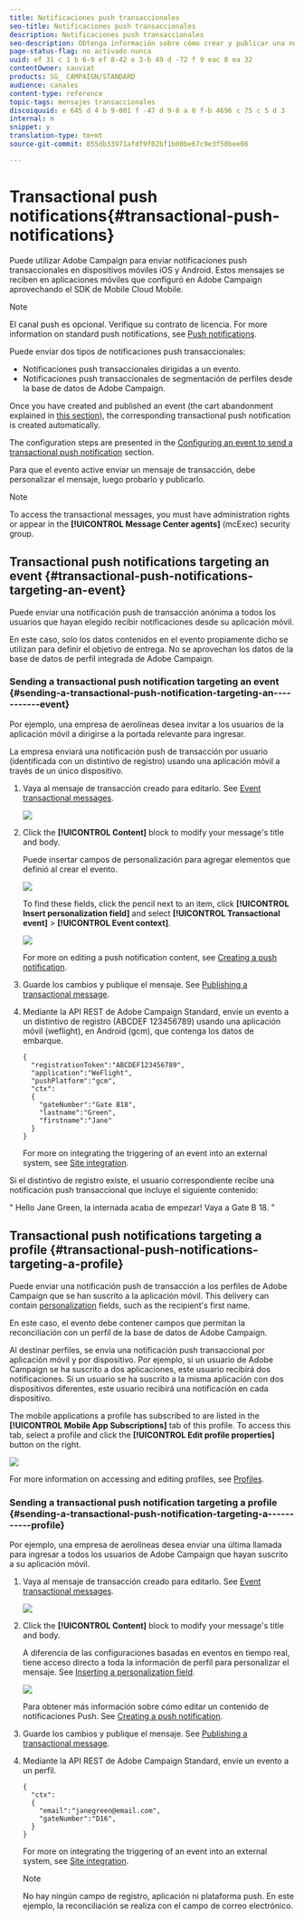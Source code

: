 ```yaml
---
title: Notificaciones push transaccionales
seo-title: Notificaciones push transaccionales
description: Notificaciones push transaccionales
seo-description: Obtenga información sobre cómo crear y publicar una notificación push de transacción.
page-status-flag: no activado nunca
uuid: ef 31 c 1 b 6-9 ef 8-42 e 3-b 49 d -72 f 9 eac 8 ea 32
contentOwner: sauviat
products: SG_ CAMPAIGN/STANDARD
audience: canales
content-type: reference
topic-tags: mensajes transaccionales
discoiquuid: e 645 d 4 b 9-001 f -47 d 9-8 a 0 f-b 4696 c 75 c 5 d 3
internal: n
snippet: y
translation-type: tm+mt
source-git-commit: 855db33971afdf9f02bf1b00be67c9e3f50bee06

---
```



# Transactional push notifications{#transactional-push-notifications}

Puede utilizar Adobe Campaign para enviar notificaciones push transaccionales en dispositivos móviles iOS y Android. Estos mensajes se reciben en aplicaciones móviles que configuró en Adobe Campaign aprovechando el SDK de Mobile Cloud Mobile.

>[!NOTE]
>
>El canal push es opcional. Verifique su contrato de licencia. For more information on standard push notifications, see [Push notifications](../../channels/using/about-push-notifications.md).

Puede enviar dos tipos de notificaciones push transaccionales:

* Notificaciones push transaccionales dirigidas a un evento.
* Notificaciones push transaccionales de segmentación de perfiles desde la base de datos de Adobe Campaign.

Once you have created and published an event (the cart abandonment explained in [this section](../../channels/using/about-transactional-messaging.md#transactional-messaging-operating-principle)), the corresponding transactional push notification is created automatically.

The configuration steps are presented in the [Configuring an event to send a transactional push notification](../../administration/using/configuring-transactional-messaging.md#use-case--configuring-an-event-to-send-a-transactional-message) section.

Para que el evento active enviar un mensaje de transacción, debe personalizar el mensaje, luego probarlo y publicarlo.

>[!NOTE]
>
>To access the transactional messages, you must have administration rights or appear in the **[!UICONTROL Message Center agents]** (mcExec) security group.

## Transactional push notifications targeting an event {#transactional-push-notifications-targeting-an-event}

Puede enviar una notificación push de transacción anónima a todos los usuarios que hayan elegido recibir notificaciones desde su aplicación móvil.

En este caso, solo los datos contenidos en el evento propiamente dicho se utilizan para definir el objetivo de entrega. No se aprovechan los datos de la base de datos de perfil integrada de Adobe Campaign.

### Sending a transactional push notification targeting an event {#sending-a-transactional-push-notification-targeting-an-----------event}

Por ejemplo, una empresa de aerolíneas desea invitar a los usuarios de la aplicación móvil a dirigirse a la portada relevante para ingresar.

La empresa enviará una notificación push de transacción por usuario (identificada con un distintivo de registro) usando una aplicación móvil a través de un único dispositivo.

1. Vaya al mensaje de transacción creado para editarlo. See [Event transactional messages](../../channels/using/event-transactional-messages.md).

   ![](assets/message-center_push_message.png)

1. Click the **[!UICONTROL Content]** block to modify your message's title and body.

   Puede insertar campos de personalización para agregar elementos que definió al crear el evento.

   ![](assets/message-center_push_content.png)

   To find these fields, click the pencil next to an item, click **[!UICONTROL Insert personalization field]** and select **[!UICONTROL Transactional event]** &gt; **[!UICONTROL Event context]**.

   ![](assets/message-center_push_personalization.png)

   For more on editing a push notification content, see [Creating a push notification](../../channels/using/preparing-and-sending-a-push-notification.md).

1. Guarde los cambios y publique el mensaje. See [Publishing a transactional message](../../channels/using/event-transactional-messages.md#publishing-a-transactional-message).
1. Mediante la API REST de Adobe Campaign Standard, envíe un evento a un distintivo de registro (ABCDEF 123456789) usando una aplicación móvil (weflight), en Android (gcm), que contenga los datos de embarque.

   ```
   {
     "registrationToken":"ABCDEF123456789",
     "application":"WeFlight",
     "pushPlatform":"gcm",
     "ctx":
     {
       "gateNumber":"Gate B18",
       "lastname":"Green",
       "firstname":"Jane"
     }
   }
   ```

   For more on integrating the triggering of an event into an external system, see [Site integration](../../administration/using/configuring-transactional-messaging.md#integrating-the-triggering-of-the-event-in-a-website).

Si el distintivo de registro existe, el usuario correspondiente recibe una notificación push transaccional que incluye el siguiente contenido:

" Hello Jane Green, la internada acaba de empezar! Vaya a Gate B 18. "

## Transactional push notifications targeting a profile {#transactional-push-notifications-targeting-a-profile}

Puede enviar una notificación push de transacción a los perfiles de Adobe Campaign que se han suscrito a la aplicación móvil. This delivery can contain [personalization](../../designing/using/inserting-a-personalization-field.md) fields, such as the recipient's first name.

En este caso, el evento debe contener campos que permitan la reconciliación con un perfil de la base de datos de Adobe Campaign.

Al destinar perfiles, se envía una notificación push transaccional por aplicación móvil y por dispositivo. Por ejemplo, si un usuario de Adobe Campaign se ha suscrito a dos aplicaciones, este usuario recibirá dos notificaciones. Si un usuario se ha suscrito a la misma aplicación con dos dispositivos diferentes, este usuario recibirá una notificación en cada dispositivo.

The mobile applications a profile has subscribed to are listed in the **[!UICONTROL Mobile App Subscriptions]** tab of this profile. To access this tab, select a profile and click the **[!UICONTROL Edit profile properties]** button on the right.

![](assets/push_notif_subscriptions.png)

For more information on accessing and editing profiles, see [Profiles](../../audiences/using/creating-profiles.md).

### Sending a transactional push notification targeting a profile {#sending-a-transactional-push-notification-targeting-a-----------profile}

Por ejemplo, una empresa de aerolíneas desea enviar una última llamada para ingresar a todos los usuarios de Adobe Campaign que hayan suscrito a su aplicación móvil.

1. Vaya al mensaje de transacción creado para editarlo. See [Event transactional messages](../../channels/using/event-transactional-messages.md).

   ![](assets/message-center_push_message_profile.png)

1. Click the **[!UICONTROL Content]** block to modify your message's title and body.

   A diferencia de las configuraciones basadas en eventos en tiempo real, tiene acceso directo a toda la información de perfil para personalizar el mensaje. See [Inserting a personalization field](../../designing/using/inserting-a-personalization-field.md).

   ![](assets/message-center_push_content_profile.png)

   Para obtener más información sobre cómo editar un contenido de notificaciones Push. See [Creating a push notification](../../channels/using/preparing-and-sending-a-push-notification.md).

1. Guarde los cambios y publique el mensaje. See [Publishing a transactional message](../../channels/using/event-transactional-messages.md#publishing-a-transactional-message).
1. Mediante la API REST de Adobe Campaign Standard, envíe un evento a un perfil.

   ```
   {
     "ctx":
     {
       "email":"janegreen@email.com",
       "gateNumber":"D16",
     }
   }
   ```

   For more on integrating the triggering of an event into an external system, see [Site integration](../../administration/using/configuring-transactional-messaging.md#integrating-the-triggering-of-the-event-in-a-website).

   >[!NOTE]
   >
   >No hay ningún campo de registro, aplicación ni plataforma push. En este ejemplo, la reconciliación se realiza con el campo de correo electrónico.

